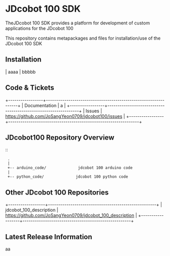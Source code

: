 JDcobot 100 SDK
==============

TheJDcobot 100 SDK provides a platform for development of custom applications for the JDcobot 100

This repository contains metapackages and files for installation/use of the JDcobot 100 SDK

Installation
------------
| aaaa
| bbbbb

Code & Tickets
--------------

+-----------------+----------------------------------------------------------------+
| Documentation   | a                            |
+-----------------+----------------------------------------------------------------+
| Issues          | https://github.com/JoSangYeon0709/jdcobot100/issues               |
+-----------------+----------------------------------------------------------------+


JDcobot100 Repository Overview
--------------------------

::

     .
     |
     +-- arduino_code/              jdcobot 100 arduino code
     |
     +-- python_code/              jdcobot 100 python code
     



Other JDcobot 100 Repositories
-------------------------
+------------------+-----------------------------------------------------+
| jdcobot_100_description | https://github.com/JoSangYeon0709/jdcobot_100_description |
+------------------+-----------------------------------------------------+


Latest Release Information
--------------------------

aa
